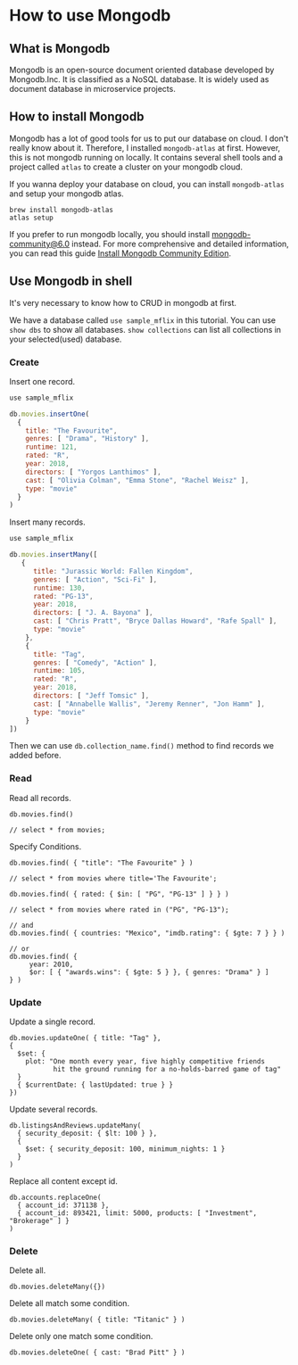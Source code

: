 # How to use Mongodb

## What is Mongodb

Mongodb is an open-source document oriented database developed by Mongodb.Inc. It is classified as a NoSQL database. It is widely used as document database in microservice projects.

## How to install Mongodb

Mongodb has a lot of good tools for us to put our database on cloud. I don't really know about it. Therefore, I installed `mongodb-atlas` at first. However, this is not mongodb running on locally. It contains several shell tools and a project called `atlas` to create a cluster on your mongodb cloud.

If you wanna deploy your database on cloud, you can install `mongodb-atlas` and setup your mongodb atlas.

```
brew install mongodb-atlas
atlas setup
```

If you prefer to run mongodb locally, you should install mongodb-community@6.0 instead. For more comprehensive and detailed information, you can read this guide [Install Mongodb Community Edition](https://www.mongodb.com/docs/manual/administration/install-community/).

## Use Mongodb in shell

It's very necessary to know how to CRUD in mongodb at first.

We have a database called `use sample_mflix` in this tutorial. You can use `show dbs` to show all databases. `show collections` can list all collections in your selected(used) database.

### Create

Insert one record.

```javascript
use sample_mflix

db.movies.insertOne(
  {
    title: "The Favourite",
    genres: [ "Drama", "History" ],
    runtime: 121,
    rated: "R",
    year: 2018,
    directors: [ "Yorgos Lanthimos" ],
    cast: [ "Olivia Colman", "Emma Stone", "Rachel Weisz" ],
    type: "movie"
  }
)
```

Insert many records.

```javascript
use sample_mflix

db.movies.insertMany([
   {
      title: "Jurassic World: Fallen Kingdom",
      genres: [ "Action", "Sci-Fi" ],
      runtime: 130,
      rated: "PG-13",
      year: 2018,
      directors: [ "J. A. Bayona" ],
      cast: [ "Chris Pratt", "Bryce Dallas Howard", "Rafe Spall" ],
      type: "movie"
    },
    {
      title: "Tag",
      genres: [ "Comedy", "Action" ],
      runtime: 105,
      rated: "R",
      year: 2018,
      directors: [ "Jeff Tomsic" ],
      cast: [ "Annabelle Wallis", "Jeremy Renner", "Jon Hamm" ],
      type: "movie"
    }
])
```

Then we can use `db.collection_name.find()` method to find records we added before.

### Read

Read all records.

```
db.movies.find()

// select * from movies;
```

Specify Conditions.

```
db.movies.find( { "title": "The Favourite" } )

// select * from movies where title='The Favourite';

db.movies.find( { rated: { $in: [ "PG", "PG-13" ] } } )

// select * from movies where rated in ("PG", "PG-13");

// and
db.movies.find( { countries: "Mexico", "imdb.rating": { $gte: 7 } } )

// or
db.movies.find( {
     year: 2010,
     $or: [ { "awards.wins": { $gte: 5 } }, { genres: "Drama" } ]
} )
```

### Update

Update a single record.

```
db.movies.updateOne( { title: "Tag" },
{
  $set: {
    plot: "One month every year, five highly competitive friends
           hit the ground running for a no-holds-barred game of tag"
  }
  { $currentDate: { lastUpdated: true } }
})
```

Update several records.

```
db.listingsAndReviews.updateMany(
  { security_deposit: { $lt: 100 } },
  {
    $set: { security_deposit: 100, minimum_nights: 1 }
  }
)
```

Replace all content except id.

```
db.accounts.replaceOne(
  { account_id: 371138 },
  { account_id: 893421, limit: 5000, products: [ "Investment", "Brokerage" ] }
)
```

### Delete

Delete all.

```
db.movies.deleteMany({})
```

Delete all match some condition.

```
db.movies.deleteMany( { title: "Titanic" } )
```

Delete only one match some condition.

```
db.movies.deleteOne( { cast: "Brad Pitt" } )
```
